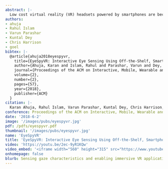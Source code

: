 ```yaml
---
abstract: |-
  Low cost virtual reality (VR) headsets powered by smartphones are becoming ubiquitous. Their unique position on the user's face opens interesting opportunities for interactive sensing. In this paper, we describe EyeSpyVR, a software-only eye sensing approach for smartphone-based VR, which uses a phone's front facing camera as a sensor and its display as a passive illuminator. Our proof-of-concept system, using a commodity Apple iPhone, enables four sensing modalities: detecting when the VR head set is worn, detecting blinks, recognizing the wearer's identity, and coarse gaze tracking - features typically found in high-end or specialty VR headsets. We demonstrate the utility and accuracy of EyeSpyVR in a series of studies with 70 participants, finding a worn detection of 100%, blink detection rate of 95.3%, family user identification accuracy of 81.4%, and mean gaze tracking error of 10.8° when calibrated to the wearer (12.9° without calibration). These sensing abilities can be used by developers to enable new interactive features and more immersive VR experiences on existing, off-the-shelf hardware.
authors:
- ahuja
- Rahul Islam
- Varun Parashar
- Kuntal Dey
- Chris Harrison
- goel
bibtex: |-
  @article{ahuja2018eyespyvr,
    title={EyeSpyVR: Interactive Eye Sensing Using Off-the-Shelf, Smartphone-Based VR Headsets},
    author={Ahuja, Karan and Islam, Rahul and Parashar, Varun and Dey, Kuntal and Harrison, Chris and Goel, Mayank},
    journal={Proceedings of the ACM on Interactive, Mobile, Wearable and Ubiquitous Technologies},
    volume={2},
    number={2},
    pages={57},
    year={2018},
    publisher={ACM}
  }
citation: |-
  Karan Ahuja, Rahul Islam, Varun Parashar, Kuntal Dey, Chris Harrison, and Mayank Goel. 2018. EyeSpyVR: Interactive Eye Sensing Using Off-the-Shelf, Smartphone-Based VR Headsets. Proc. ACM Interact. Mob. Wearable Ubiquitous Technol. 2, 2, Article 57 (July 2018), 10 pages. DOI: https://doi.org/10.1145/3214260
conference: Proceedings of the ACM on Interactive, Mobile, Wearable and Ubiquitous Technologies (IMWUT), 2018
date: '2018-6-2'
image: '/images/pubs/eyespyvr.jpg'
pdf: /pdfs/eyespyvr.pdf
thumbnail: '/images/pubs/eyespyvr.jpg'
name: 'EyeSpyVR'
title: 'EyeSpyVR: Interactive Eye Sensing Using Off-the-Shelf, Smartphone-Based VR Headsets'
video: 'https://youtu.be/2ec-9yR1KQw'
video_embed: '<iframe width="560" height="315" src="https://www.youtube.com/embed/2ec-9yR1KQw" frameborder="0" allowfullscreen></iframe>'
onhomepage: false
blurb: Sensing gaze characteristics and enabling immersive VR applications using built-in sensors
---
```

